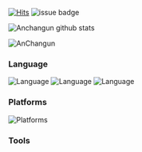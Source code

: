<!--
**Anchangun/Anchangun** is a ✨ _special_ ✨ repository because its `README.md` (this file) appears on your GitHub profile.

Here are some ideas to get you started:

- 🔭 I’m currently working on ...
- 🌱 I’m currently learning ...
- 👯 I’m looking to collaborate on ...
- 🤔 I’m looking for help with ...
- 💬 Ask me about ...
- 📫 How to reach me: ...
- 😄 Pronouns: ...
- ⚡ Fun fact: ...
-->
[![Hits](https://hits.seeyoufarm.com/api/count/incr/badge.svg?url=https%3A%2F%2Fgithub.com%2FAnchangun%2FLeetCode&count_bg=%2379C83D&title_bg=%23555555&icon=&icon_color=%23E7E7E7&title=hits&edge_flat=false)](https://hits.seeyoufarm.com) ![issue badge](https://img.shields.io/badge/Gmail-chanung516-green?style=flat&logo=Gmail&logoColor=FFFFFF)

![Anchangun github stats](https://github-readme-stats.vercel.app/api?username=Anchangun&show_icons=true&theme=radical)

![AnChangun](https://github-readme-stats.vercel.app/api/top-langs/?username=Anchangun&show_icons=true&theme=radical)

### Language
![Language](https://img.shields.io/badge/C%2B%2B-00599C?style=for-the-badge&logo=cplusplus&logoColor=white)
![Language](https://img.shields.io/badge/C-A8B9CC?style=for-the-badge&logo=c&logoColor=white)
![Language](https://img.shields.io/badge/Java-007396?style=for-the-badge&logo=Java&logoColor=white")

### Platforms
![Platforms](https://img.shields.io/badge/AndroidStudio-33DDC84?style=for-the-badg&logo=AndroidStudio&logoColor=white")

### Tools
